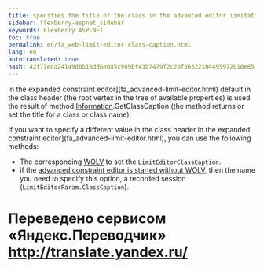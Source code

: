 ```yaml
--- 
title: specifies the title of the class in the advanced editor limitations 
sidebar: flexberry-aspnet_sidebar 
keywords: Flexberry ASP-NET 
toc: true 
permalink: en/fa_web-limit-editor-class-caption.html 
lang: en 
autotranslated: true 
hash: 42f77eda24149d0b18dd6e0a5c989bf43b7479f2c20f36322104495972010e85 
--- 
```


In the expanded constraint editor](fa_advanced-limit-editor.html) default in the class header (the root vertex in the tree of available properties) is used the result of method [Information](fo_methods-class-information.html).GetClassCaption (the method returns or set the title for a class or class name). 

If you want to specify a different value in the class header in the expanded constraint editor](fa_advanced-limit-editor.html), you can use the following methods: 

* The corresponding [WOLV](fa_web-object-list-view.html) to set the `LimitEditorClassCaption`. 
* if the [advanced constraint editor is started without WOLV](fa_limit-editor-without-wolv.html), then the name you need to specify this option, a recorded session (`LimitEditorParam.ClassCaption`). 




 # Переведено сервисом «Яндекс.Переводчик» http://translate.yandex.ru/